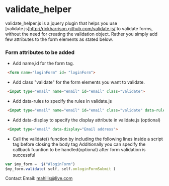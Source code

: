 # validate_helper 
  
  validate_helper.js is a jquery plugin that helps you use [validate.js]http://rickharrison.github.com/validate.js/ to validate forms, without the need for creating the validation object. Rather you simply add few attributes to the form elements as stated below.

### Form attributes to be added 

* Add name,id for the form tag. 
```html
 <form name="loginForm" id= "loginForm">
```
* Add class "validate" for the form elements you want to validate. 
```html
 <input type="email" name="email" id="email" class="validate">
```
* Add data-rules to specify the rules in validate.js 
```html
 <input type="email" name="email" id="email" class="validate" data-rules="required|valid_email">
```
* Add data-display to specify the display attribute in validate.js (optional)
```html
 <input type="email" data-display="Email address">
```
* Call the validate() function by including the following lines inside a script tag before closing the body tag
  Additionally you can specify the callback fuuntion to be handled(optional) after form validation is successful 
```javascript
var $my_form =  $("#loginForm")
$my_form.validate( self, self.onloginFormSubmit )
``` 

Contact Email: mahilis@live.com